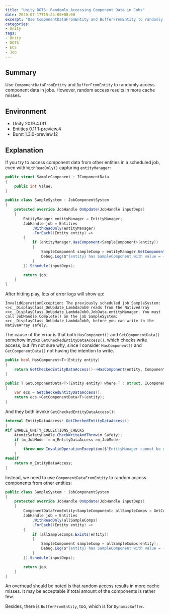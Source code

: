```yaml
---
title: "Unity DOTS: Randomly Accessing Component Data in Jobs"
date: 2020-07-17T15:24:00+08:00
excerpt: "Use ComponentDataFromEntity and BufferFromEntity to randomly access component data in jobs. However, random access results in more cache misses."
categories:
- Unity
tags:
- Unity
- DOTS
- ECS
- Job
---
```


## Summary

Use `ComponentDataFromEntity` and `BufferFromEntity` to randomly access component data in jobs. However, random access results in more cache misses.

## Environment

- Unity 2019.4.0f1
- Entities 0.11.1-preview.4
- Burst 1.3.0-preview.12

## Explanation

If you try to access component data from other entities in a scheduled job, even with `WithReadOnly()` capturing `entityManager`:

```cs
public struct SampleComponent : IComponentData
{
    public int Value;
}
```

```cs
public class SampleSystem : JobComponentSystem
{
    protected override JobHandle OnUpdate(JobHandle inputDeps)
    {
        EntityManager entityManager = EntityManager;
        JobHandle job = Entities
            .WithReadOnly(entityManager)
            .ForEach((Entity entity) =>
        {
            if (entityManager.HasComponent<SampleComponent>(entity))
            {
                SampleComponent sampleComp = entityManager.GetComponentData<SampleComponent>(entity);
                Debug.Log($"{entity} has SampleComponent with value = {sampleComp.Value}");
            }
        }).Schedule(inputDeps);

        return job;
    }
}
```

After hitting play, lots of error logs will show up:

```
InvalidOperationException: The previously scheduled job SampleSystem:<>c__DisplayClass_OnUpdate_LambdaJob0 reads from the NativeArray <>c__DisplayClass_OnUpdate_LambdaJob0.JobData.entityManager. You must call JobHandle.Complete() on the job SampleSystem:<>c__DisplayClass_OnUpdate_LambdaJob0, before you can write to the NativeArray safely.
```

The cause of the error is that both `HasComponent()` and `GetComponentData()` somehow invoke `GetCheckedEntityDataAccess()`, which checks write access, but I'm not sure why, since I consider `HasComponent()` and `GetComponentData()` not having the intention to write.

```cs
public bool HasComponent<T>(Entity entity)
{
    return GetCheckedEntityDataAccess()->HasComponent(entity, ComponentType.ReadWrite<T>());
}
```

```cs
public T GetComponentData<T>(Entity entity) where T : struct, IComponentData
{
    var ecs = GetCheckedEntityDataAccess();
    return ecs->GetComponentData<T>(entity);
}
```

And they both invoke `GetCheckedEntityDataAccess()`:

```cs
internal EntityDataAccess* GetCheckedEntityDataAccess()
{
#if ENABLE_UNITY_COLLECTIONS_CHECKS
    AtomicSafetyHandle.CheckWriteAndThrow(m_Safety);
    if (m_JobMode != m_EntityDataAccess->m_JobMode)
    {
        throw new InvalidOperationException($"EntityManager cannot be used from this context job mode {m_JobMode} != current mode {m_EntityDataAccess->m_JobMode}");
    }
#endif
    return m_EntityDataAccess;
}
```

Instead, we need to use `ComponentDataFromEntity` to random access components from other entities:

```cs
public class SampleSystem : JobComponentSystem
{
    protected override JobHandle OnUpdate(JobHandle inputDeps)
    {
        ComponentDataFromEntity<SampleComponent> allSampleComps = GetComponentDataFromEntity<SampleComponent>(true);
        JobHandle job = Entities
            .WithReadOnly(allSampleComps)
            .ForEach((Entity entity) =>
        {
            if (allSampleComps.Exists(entity))
            {
                SampleComponent sampleComp = allSampleComps[entity];
                Debug.Log($"{entity} has SampleComponent with value = {sampleComp.Value}");
            }
        }).Schedule(inputDeps);

        return job;
    }
}
```

An overhead should be noted is that random access results in more cache misses. It may be acceptable if total amount of the components is rather few.

Besides, there is `BufferFromEntity`, too, which is for `DynamicBuffer`.
